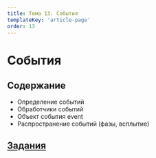 ```yaml
---
title: Тема 13. События
templateKey: 'article-page'
order: 13
---
```

# События

## Содержание

-   <gatsby-link to="/externals/topic13_events/events#события">Определение событий</gatsby-link>
-   <gatsby-link to="/externals/topic13_events/events#обработчики-событий">Обработчики событий</gatsby-link>
-   <gatsby-link to="/externals/topic13_events/events#объект-события-event">Объект события event</gatsby-link>
-   <gatsby-link to="/externals/topic13_events/events#распространение-событий">Распространение событий (фазы, всплытие)</gatsby-link>

## [Задания](https://github.com/WebPurple/external-courses/tree/master/src/ex13_js_events)